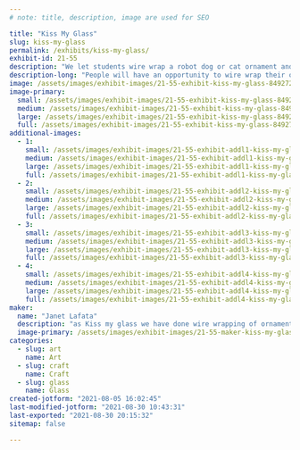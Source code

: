 ```yaml
---
# note: title, description, image are used for SEO

title: "Kiss My Glass"
slug: kiss-my-glass
permalink: /exhibits/kiss-my-glass/
exhibit-id: 21-55
description: "We let students wire wrap a robot dog or cat ornament and they take it home with them.  "
description-long: "People will have an opportunity to wire wrap their own robot dog or cat.  in previous years wee have done boy robots, girl robots, and trees.  This year we have a cute variety of dogs and cats to choose from."
image: /assets/images/exhibit-images/21-55-exhibit-kiss-my-glass-84927250-cb8c-41ea-91bd-69148d424272-large.jpeg
image-primary: 
  small: /assets/images/exhibit-images/21-55-exhibit-kiss-my-glass-84927250-cb8c-41ea-91bd-69148d424272-small.jpeg
  medium: /assets/images/exhibit-images/21-55-exhibit-kiss-my-glass-84927250-cb8c-41ea-91bd-69148d424272-medium.jpeg
  large: /assets/images/exhibit-images/21-55-exhibit-kiss-my-glass-84927250-cb8c-41ea-91bd-69148d424272-large.jpeg
  full: /assets/images/exhibit-images/21-55-exhibit-kiss-my-glass-84927250-cb8c-41ea-91bd-69148d424272-full.jpeg
additional-images: 
  - 1:
    small: /assets/images/exhibit-images/21-55-exhibit-addl1-kiss-my-glass-43bdf526-f5b4-43b7-a1bc-b44516641326-small.jpeg
    medium: /assets/images/exhibit-images/21-55-exhibit-addl1-kiss-my-glass-43bdf526-f5b4-43b7-a1bc-b44516641326-medium.jpeg
    large: /assets/images/exhibit-images/21-55-exhibit-addl1-kiss-my-glass-43bdf526-f5b4-43b7-a1bc-b44516641326-large.jpeg
    full: /assets/images/exhibit-images/21-55-exhibit-addl1-kiss-my-glass-43bdf526-f5b4-43b7-a1bc-b44516641326-full.jpeg
  - 2:
    small: /assets/images/exhibit-images/21-55-exhibit-addl2-kiss-my-glass-728f6037-d5fd-4e41-bbcb-a38b95b9fc01-small.jpeg
    medium: /assets/images/exhibit-images/21-55-exhibit-addl2-kiss-my-glass-728f6037-d5fd-4e41-bbcb-a38b95b9fc01-medium.jpeg
    large: /assets/images/exhibit-images/21-55-exhibit-addl2-kiss-my-glass-728f6037-d5fd-4e41-bbcb-a38b95b9fc01-large.jpeg
    full: /assets/images/exhibit-images/21-55-exhibit-addl2-kiss-my-glass-728f6037-d5fd-4e41-bbcb-a38b95b9fc01-full.jpeg
  - 3:
    small: /assets/images/exhibit-images/21-55-exhibit-addl3-kiss-my-glass-df639d2c-f522-4ea3-a52f-32390d7a713d-small.jpeg
    medium: /assets/images/exhibit-images/21-55-exhibit-addl3-kiss-my-glass-df639d2c-f522-4ea3-a52f-32390d7a713d-medium.jpeg
    large: /assets/images/exhibit-images/21-55-exhibit-addl3-kiss-my-glass-df639d2c-f522-4ea3-a52f-32390d7a713d-large.jpeg
    full: /assets/images/exhibit-images/21-55-exhibit-addl3-kiss-my-glass-df639d2c-f522-4ea3-a52f-32390d7a713d-full.jpeg
  - 4:
    small: /assets/images/exhibit-images/21-55-exhibit-addl4-kiss-my-glass-f02715e8-364f-44fc-a493-bade84473111-small.jpeg
    medium: /assets/images/exhibit-images/21-55-exhibit-addl4-kiss-my-glass-f02715e8-364f-44fc-a493-bade84473111-medium.jpeg
    large: /assets/images/exhibit-images/21-55-exhibit-addl4-kiss-my-glass-f02715e8-364f-44fc-a493-bade84473111-large.jpeg
    full: /assets/images/exhibit-images/21-55-exhibit-addl4-kiss-my-glass-f02715e8-364f-44fc-a493-bade84473111-full.jpeg
maker: 
  name: "Janet Lafata"
  description: "as Kiss my glass we have done wire wrapping of ornaments forthe last four makers fairs.  We also sell fused glass items."
  image-primary: /assets/images/exhibit-images/21-55-maker-kiss-my-glass-card-medium.jpg
categories: 
  - slug: art
    name: Art
  - slug: craft
    name: Craft
  - slug: glass
    name: Glass
created-jotform: "2021-08-05 16:02:45"
last-modified-jotform: "2021-08-30 10:43:31"
last-exported: "2021-08-30 20:15:32"
sitemap: false

---
```


